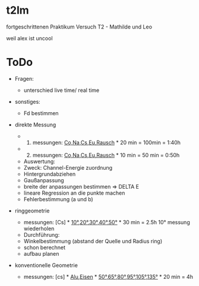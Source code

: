 # t2lm
fortgeschrittenen Praktikum Versuch T2 - Mathilde und Leo

weil alex ist uncool

# ToDo
- Fragen:
    - unterschied live time/ real time

 - sonstiges:
    - Fd bestimmen

 - direkte Messung 
    + 1. messungen:  [Co,Na,Cs,Eu,Rausch](5)  * 20 min = 100min = 1:40h
    + 2. messungen:  [Co,Na,Cs,Eu,Rausch](5)  * 10 min = 50 min = 0:50h

    - Auswertung:
    - Zweck: Channel-Energie zuordnung
    - Hintergrundabziehen 
    - Gaußanpassung 
    - breite der anpassungen bestimmen => DELTA E
    - lineare Regression an die punkte machen 
    - Fehlerbestimmung (a und b)

- ringgeometrie
    + messungen:  [Cs] * [10°,20°,30°,40°,50°](5) * 30 min = 2.5h
    10° messung wiederholen


    - Durchführung:
    - Winkelbestimmung (abstand der Quelle und Radius ring) 
    - schon berechnet
    - aufbau planen
    
- konventionelle Geometrie
    + messungen: [cs] * [Alu,Eisen](2) * [50°,65°,80°,95°,105°,135°](6-1) * 20 min = 4h


